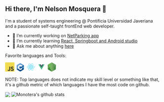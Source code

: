 ## Hi there, I'm Nelson Mosquera 👋
 I'm a student of systems engineering @ Pontificia Universidad Javeriana and a passionate self-taught frontEnd web developer.

- 🔭 I’m currently working on [NetParking app](https://github.com/PUJ-Computacion-movil-5707/Netparking)
- 🌱 I’m currently learning [React, Springboot and Android studio](https://github.com/monotera/ProWeb)
- 💬 Ask me about anything [here](https://github.com/monotera/monotera/issues)

Favorite languages and Tools:

<code><img height="30" src="https://raw.githubusercontent.com/github/explore/80688e429a7d4ef2fca1e82350fe8e3517d3494d/topics/javascript/javascript.png"></code>
<code><img height="30" src="https://github.com/monotera/monotera/blob/master/assets/c%2B%2B.png"></code>
<code><img height="30" src="https://raw.githubusercontent.com/github/explore/80688e429a7d4ef2fca1e82350fe8e3517d3494d/topics/react/react.png"></code>
<code><img height="30" src="https://github.com/monotera/monotera/blob/master/assets/vue.png"></code>
<code><img height="30" src="https://raw.githubusercontent.com/github/explore/80688e429a7d4ef2fca1e82350fe8e3517d3494d/topics/nodejs/nodejs.png"></code>  

NOTE: Top languages does not indicate my skill level or something like that, it's a github metric of which languages I have the most code on github.

<img align="center" src="https://github-readme-stats.vercel.app/api/top-langs/?username=monotera&langs_count=8&layout=compact&theme=cobalt" />

<img align="center" src="https://github-readme-stats.vercel.app/api?username=monotera&show_icons=true&count_private=true&include_all_commits=true&locale=en&theme=cobalt" alt="Monotera's github stats" />
